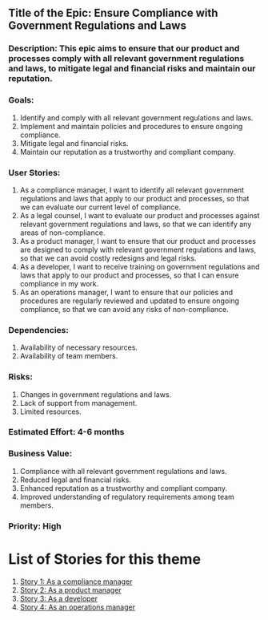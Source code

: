 ## Title of the Epic: Ensure Compliance with Government Regulations and Laws

### Description: This epic aims to ensure that our product and processes comply with all relevant government regulations and laws, to mitigate legal and financial risks and maintain our reputation.

### Goals:

1. Identify and comply with all relevant government regulations and laws.
2. Implement and maintain policies and procedures to ensure ongoing compliance.
3. Mitigate legal and financial risks.
4. Maintain our reputation as a trustworthy and compliant company.

### User Stories:

1. As a compliance manager, I want to identify all relevant government regulations and laws that apply to our product and processes, so that we can evaluate our current level of compliance.
2. As a legal counsel, I want to evaluate our product and processes against relevant government regulations and laws, so that we can identify any areas of non-compliance.
3. As a product manager, I want to ensure that our product and processes are designed to comply with relevant government regulations and laws, so that we can avoid costly redesigns and legal risks.
4. As a developer, I want to receive training on government regulations and laws that apply to our product and processes, so that I can ensure compliance in my work.
5. As an operations manager, I want to ensure that our policies and procedures are regularly reviewed and updated to ensure ongoing compliance, so that we can avoid any risks of non-compliance.

### Dependencies:

1. Availability of necessary resources.
2. Availability of team members.

### Risks:

1. Changes in government regulations and laws.
2. Lack of support from management.
3. Limited resources.

### Estimated Effort: 4-6 months

### Business Value:

1. Compliance with all relevant government regulations and laws.
2. Reduced legal and financial risks.
3. Enhanced reputation as a trustworthy and compliant company.
4. Improved understanding of regulatory requirements among team members.

### Priority: High

# List of Stories for this theme
1. [Story 1: As a compliance manager](/documentation/templates/theme/initiatives/epics/stories/story_template_2.md)
2. [Story 2: As a product manager](/documentation/templates/theme/initiatives/epics/stories/story_template_2.md)
3. [Story 3: As a developer](/documentation/templates/theme/initiatives/epics/stories/story_template_2.md)
4. [Story 4: As an operations manager](/documentation/templates/theme/initiatives/epics/stories/story_template_2.md)
